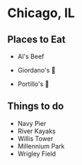 # Chicago, IL

## Places to Eat

- Al's Beef
- Giordano's :pizza:

- Portillo's :hamburger:

## Things to do

- Navy Pier
- River Kayaks
- Willis Tower
- Millennium Park
- Wrigley Field
